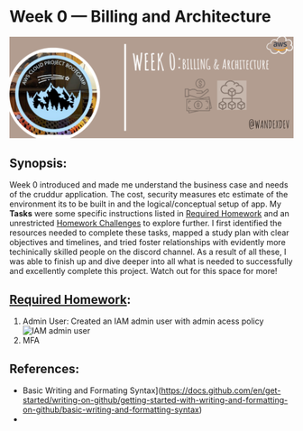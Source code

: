 # Week 0 — Billing and Architecture
![billing and Architecture](assets/week0.png)

## Synopsis:
Week 0 introduced and made me understand the business case and needs of the cruddur application. The cost, security measures etc estimate of the environment its to be built in and the logical/conceptual setup of app. My **Tasks** were some specific instructions listed in [Required Homework](#required) and an unrestricted [Homework Challenges](challenges) to explore further. I first identified the resources  needed to complete these tasks, mapped a study plan with clear objectives and timelines, and tried foster relationships with evidently more techinically skilled people on the discord channel. As a result of all these, I was able to finish up and dive deeper into all what is needed to successfully and excellently complete this project. Watch out for this space for more!
 
## [Required Homework](#required):
1. Admin User: Created an IAM admin user with admin acess policy
![IAM admin user](assets/admin)
2. MFA 

## References:
* Basic Writing and Formating Syntax](https://docs.github.com/en/get-started/writing-on-github/getting-started-with-writing-and-formatting-on-github/basic-writing-and-formatting-syntax)
* 
